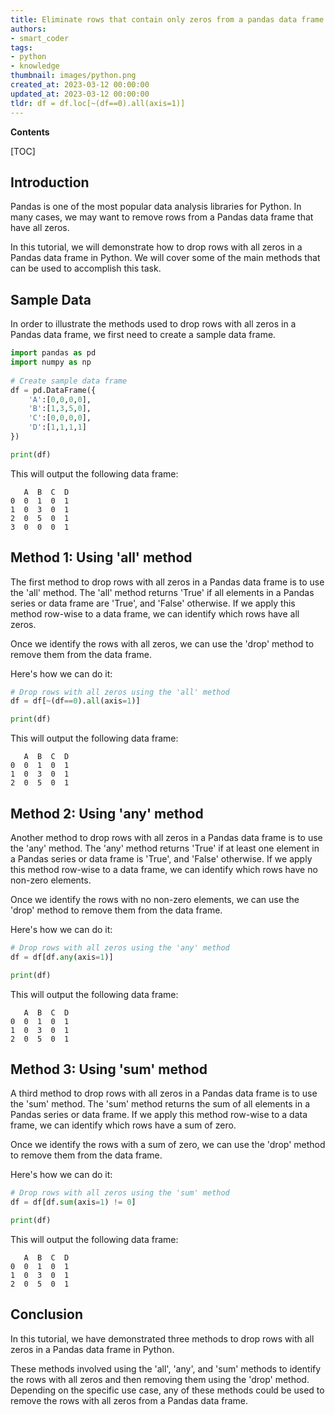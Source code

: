 ```yaml
---
title: Eliminate rows that contain only zeros from a pandas data frame
authors:
- smart_coder
tags:
- python
- knowledge
thumbnail: images/python.png
created_at: 2023-03-12 00:00:00
updated_at: 2023-03-12 00:00:00
tldr: df = df.loc[~(df==0).all(axis=1)]
---
```


**Contents**

[TOC]

## Introduction

Pandas is one of the most popular data analysis libraries for Python. In many cases, we may want to remove rows from a Pandas data frame that have all zeros. 

In this tutorial, we will demonstrate how to drop rows with all zeros in a Pandas data frame in Python. We will cover some of the main methods that can be used to accomplish this task.

## Sample Data

In order to illustrate the methods used to drop rows with all zeros in a Pandas data frame, we first need to create a sample data frame.

``` python
import pandas as pd
import numpy as np
 
# Create sample data frame
df = pd.DataFrame({
    'A':[0,0,0,0],
    'B':[1,3,5,0],
    'C':[0,0,0,0],
    'D':[1,1,1,1]
})

print(df)
```

This will output the following data frame:

```
   A  B  C  D
0  0  1  0  1
1  0  3  0  1
2  0  5  0  1
3  0  0  0  1
```

## Method 1: Using 'all' method

The first method to drop rows with all zeros in a Pandas data frame is to use the 'all' method. The 'all' method returns 'True' if all elements in a Pandas series or data frame are 'True', and 'False' otherwise. If we apply this method row-wise to a data frame, we can identify which rows have all zeros.

Once we identify the rows with all zeros, we can use the 'drop' method to remove them from the data frame.

Here's how we can do it:

``` python
# Drop rows with all zeros using the 'all' method
df = df[~(df==0).all(axis=1)]

print(df)
```

This will output the following data frame:

```
   A  B  C  D
0  0  1  0  1
1  0  3  0  1
2  0  5  0  1
```

## Method 2: Using 'any' method

Another method to drop rows with all zeros in a Pandas data frame is to use the 'any' method. The 'any' method returns 'True' if at least one element in a Pandas series or data frame is 'True', and 'False' otherwise. If we apply this method row-wise to a data frame, we can identify which rows have no non-zero elements.

Once we identify the rows with no non-zero elements, we can use the 'drop' method to remove them from the data frame.

Here's how we can do it:

``` python
# Drop rows with all zeros using the 'any' method
df = df[df.any(axis=1)]

print(df)
```

This will output the following data frame:

```
   A  B  C  D
0  0  1  0  1
1  0  3  0  1
2  0  5  0  1
```

## Method 3: Using 'sum' method

A third method to drop rows with all zeros in a Pandas data frame is to use the 'sum' method. The 'sum' method returns the sum of all elements in a Pandas series or data frame. If we apply this method row-wise to a data frame, we can identify which rows have a sum of zero.

Once we identify the rows with a sum of zero, we can use the 'drop' method to remove them from the data frame.

Here's how we can do it:

``` python
# Drop rows with all zeros using the 'sum' method
df = df[df.sum(axis=1) != 0]

print(df)
```

This will output the following data frame:

```
   A  B  C  D
0  0  1  0  1
1  0  3  0  1
2  0  5  0  1
```

## Conclusion

In this tutorial, we have demonstrated three methods to drop rows with all zeros in a Pandas data frame in Python. 

These methods involved using the 'all', 'any', and 'sum' methods to identify the rows with all zeros and then removing them using the 'drop' method. Depending on the specific use case, any of these methods could be used to remove the rows with all zeros from a Pandas data frame.
